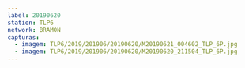 ```yaml
---
label: 20190620
station: TLP6
network: BRAMON
capturas:
  - imagem: TLP6/2019/201906/20190620/M20190621_004602_TLP_6P.jpg
  - imagem: TLP6/2019/201906/20190620/M20190620_211504_TLP_6P.jpg
---
```

